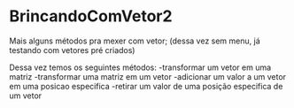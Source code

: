# BrincandoComVetor2
Mais alguns métodos pra mexer com vetor; (dessa vez sem menu, já testando com vetores pré criados)

Dessa vez temos os seguintes métodos:
-transformar um vetor em uma matriz
-transformar uma matriz em um vetor
-adicionar um valor a um vetor em uma posicao especifica
-retirar um valor de uma posição especifica de um vetor
